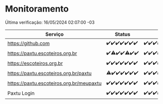 # Monitoramento

Última verificação: 16/05/2024 02:07:00 -03

|Serviço|Status|Últimas 24h|
|---|---|---|
|https://github.com|<span title="2024-05-09: OK=24">✔️</span><span title="2024-05-10: OK=24">✔️</span><span title="2024-05-11: OK=24">✔️</span><span title="2024-05-12: OK=24">✔️</span><span title="2024-05-13: OK=24">✔️</span><span title="2024-05-14: OK=24">✔️</span><span title="2024-05-15: OK=5">✔️</span>|<span title="15/05/2024 02:07:00 -03 : 200">✔️</span><span title="15/05/2024 03:09:00 -03 : 200">✔️</span><span title="15/05/2024 04:06:00 -03 : 200">✔️</span><span title="15/05/2024 05:09:00 -03 : 200">✔️</span><span title="15/05/2024 06:08:00 -03 : 200">✔️</span><span title="15/05/2024 07:07:00 -03 : 200">✔️</span><span title="15/05/2024 08:06:00 -03 : 200">✔️</span><span title="15/05/2024 09:13:00 -03 : 200">✔️</span><span title="15/05/2024 10:08:00 -03 : 200">✔️</span><span title="15/05/2024 11:07:00 -03 : 200">✔️</span><span title="15/05/2024 12:06:00 -03 : 200">✔️</span><span title="15/05/2024 13:08:00 -03 : 200">✔️</span><span title="15/05/2024 14:06:00 -03 : 200">✔️</span><span title="15/05/2024 15:08:00 -03 : 200">✔️</span><span title="15/05/2024 16:05:00 -03 : 200">✔️</span><span title="15/05/2024 17:08:00 -03 : 200">✔️</span><span title="15/05/2024 18:06:00 -03 : 200">✔️</span><span title="15/05/2024 19:07:00 -03 : 200">✔️</span><span title="15/05/2024 20:07:00 -03 : 200">✔️</span><span title="15/05/2024 21:31:00 -03 : 200">✔️</span><span title="15/05/2024 22:46:00 -03 : 200">✔️</span><span title="15/05/2024 23:21:00 -03 : 200">✔️</span><span title="16/05/2024 00:07:00 -03 : 200">✔️</span><span title="16/05/2024 01:07:00 -03 : 200">✔️</span><span title="16/05/2024 02:07:00 -03 : 200">✔️</span>|
|https://paxtu.escoteiros.org.br|<span title="2024-05-09: OK=24">✔️</span><span title="2024-05-10: OK=23, Falhas=1">⚠️</span><span title="2024-05-11: OK=24">✔️</span><span title="2024-05-12: OK=24">✔️</span><span title="2024-05-13: OK=23, Falhas=1">⚠️</span><span title="2024-05-14: OK=24">✔️</span><span title="2024-05-15: OK=5">✔️</span>|<span title="15/05/2024 02:07:00 -03 : 200">✔️</span><span title="15/05/2024 03:09:00 -03 : 200">✔️</span><span title="15/05/2024 04:06:00 -03 : 200">✔️</span><span title="15/05/2024 05:09:00 -03 : 200">✔️</span><span title="15/05/2024 06:08:00 -03 : 200">✔️</span><span title="15/05/2024 07:07:00 -03 : 200">✔️</span><span title="15/05/2024 08:06:00 -03 : 200">✔️</span><span title="15/05/2024 09:13:00 -03 : 200">✔️</span><span title="15/05/2024 10:08:00 -03 : 200">✔️</span><span title="15/05/2024 11:07:00 -03 : 200">✔️</span><span title="15/05/2024 12:06:00 -03 : 200">✔️</span><span title="15/05/2024 13:08:00 -03 : 502">❌</span><span title="15/05/2024 14:06:00 -03 : 200">✔️</span><span title="15/05/2024 15:08:00 -03 : 200">✔️</span><span title="15/05/2024 16:05:00 -03 : 200">✔️</span><span title="15/05/2024 17:08:00 -03 : 200">✔️</span><span title="15/05/2024 18:06:00 -03 : 200">✔️</span><span title="15/05/2024 19:07:00 -03 : 200">✔️</span><span title="15/05/2024 20:07:00 -03 : 200">✔️</span><span title="15/05/2024 21:31:00 -03 : 200">✔️</span><span title="15/05/2024 22:46:00 -03 : 200">✔️</span><span title="15/05/2024 23:21:00 -03 : 200">✔️</span><span title="16/05/2024 00:07:00 -03 : 200">✔️</span><span title="16/05/2024 01:07:00 -03 : 200">✔️</span><span title="16/05/2024 02:07:00 -03 : 200">✔️</span>|
|https://escoteiros.org.br|<span title="2024-05-09: OK=24">✔️</span><span title="2024-05-10: OK=24">✔️</span><span title="2024-05-11: OK=24">✔️</span><span title="2024-05-12: OK=24">✔️</span><span title="2024-05-13: OK=24">✔️</span><span title="2024-05-14: OK=24">✔️</span><span title="2024-05-15: OK=5">✔️</span>|<span title="15/05/2024 02:07:00 -03 : 200">✔️</span><span title="15/05/2024 03:09:00 -03 : 200">✔️</span><span title="15/05/2024 04:06:00 -03 : 200">✔️</span><span title="15/05/2024 05:09:00 -03 : 200">✔️</span><span title="15/05/2024 06:08:00 -03 : 200">✔️</span><span title="15/05/2024 07:07:00 -03 : 200">✔️</span><span title="15/05/2024 08:06:00 -03 : 200">✔️</span><span title="15/05/2024 09:13:00 -03 : 200">✔️</span><span title="15/05/2024 10:08:00 -03 : 200">✔️</span><span title="15/05/2024 11:07:00 -03 : 200">✔️</span><span title="15/05/2024 12:06:00 -03 : 200">✔️</span><span title="15/05/2024 13:08:00 -03 : 200">✔️</span><span title="15/05/2024 14:06:00 -03 : 200">✔️</span><span title="15/05/2024 15:08:00 -03 : 200">✔️</span><span title="15/05/2024 16:05:00 -03 : 200">✔️</span><span title="15/05/2024 17:08:00 -03 : 200">✔️</span><span title="15/05/2024 18:06:00 -03 : 200">✔️</span><span title="15/05/2024 19:07:00 -03 : 200">✔️</span><span title="15/05/2024 20:07:00 -03 : 200">✔️</span><span title="15/05/2024 21:31:00 -03 : 200">✔️</span><span title="15/05/2024 22:46:00 -03 : 200">✔️</span><span title="15/05/2024 23:21:00 -03 : 200">✔️</span><span title="16/05/2024 00:07:00 -03 : 200">✔️</span><span title="16/05/2024 01:07:00 -03 : 200">✔️</span><span title="16/05/2024 02:07:00 -03 : 200">✔️</span>|
|https://paxtu.escoteiros.org.br/paxtu|<span title="2024-05-09: OK=23, Falhas=1">⚠️</span><span title="2024-05-10: OK=24">✔️</span><span title="2024-05-11: OK=24">✔️</span><span title="2024-05-12: OK=24">✔️</span><span title="2024-05-13: OK=24">✔️</span><span title="2024-05-14: OK=24">✔️</span><span title="2024-05-15: OK=5">✔️</span>|<span title="15/05/2024 02:07:00 -03 : 200">✔️</span><span title="15/05/2024 03:09:00 -03 : 200">✔️</span><span title="15/05/2024 04:06:00 -03 : 200">✔️</span><span title="15/05/2024 05:09:00 -03 : 200">✔️</span><span title="15/05/2024 06:08:00 -03 : 200">✔️</span><span title="15/05/2024 07:07:00 -03 : 200">✔️</span><span title="15/05/2024 08:06:00 -03 : 200">✔️</span><span title="15/05/2024 09:13:00 -03 : 200">✔️</span><span title="15/05/2024 10:08:00 -03 : 200">✔️</span><span title="15/05/2024 11:07:00 -03 : 200">✔️</span><span title="15/05/2024 12:06:00 -03 : 200">✔️</span><span title="15/05/2024 13:08:00 -03 : 502">❌</span><span title="15/05/2024 14:06:00 -03 : 200">✔️</span><span title="15/05/2024 15:08:00 -03 : 200">✔️</span><span title="15/05/2024 16:05:00 -03 : 200">✔️</span><span title="15/05/2024 17:08:00 -03 : 200">✔️</span><span title="15/05/2024 18:06:00 -03 : 200">✔️</span><span title="15/05/2024 19:07:00 -03 : 200">✔️</span><span title="15/05/2024 20:07:00 -03 : 200">✔️</span><span title="15/05/2024 21:31:00 -03 : 200">✔️</span><span title="15/05/2024 22:46:00 -03 : 200">✔️</span><span title="15/05/2024 23:21:00 -03 : 200">✔️</span><span title="16/05/2024 00:07:00 -03 : 200">✔️</span><span title="16/05/2024 01:07:00 -03 : 200">✔️</span><span title="16/05/2024 02:07:00 -03 : 200">✔️</span>|
|https://paxtu.escoteiros.org.br/meupaxtu|<span title="2024-05-09: OK=24">✔️</span><span title="2024-05-10: OK=24">✔️</span><span title="2024-05-11: OK=24">✔️</span><span title="2024-05-12: OK=24">✔️</span><span title="2024-05-13: OK=24">✔️</span><span title="2024-05-14: OK=24">✔️</span><span title="2024-05-15: OK=5">✔️</span>|<span title="15/05/2024 02:07:00 -03 : 200">✔️</span><span title="15/05/2024 03:09:00 -03 : 200">✔️</span><span title="15/05/2024 04:06:00 -03 : 200">✔️</span><span title="15/05/2024 05:09:00 -03 : 200">✔️</span><span title="15/05/2024 06:08:00 -03 : 200">✔️</span><span title="15/05/2024 07:07:00 -03 : 200">✔️</span><span title="15/05/2024 08:06:00 -03 : 200">✔️</span><span title="15/05/2024 09:13:00 -03 : 200">✔️</span><span title="15/05/2024 10:08:00 -03 : 200">✔️</span><span title="15/05/2024 11:07:00 -03 : 200">✔️</span><span title="15/05/2024 12:06:00 -03 : 200">✔️</span><span title="15/05/2024 13:08:00 -03 : 502">❌</span><span title="15/05/2024 14:06:00 -03 : 200">✔️</span><span title="15/05/2024 15:08:00 -03 : 200">✔️</span><span title="15/05/2024 16:05:00 -03 : 200">✔️</span><span title="15/05/2024 17:08:00 -03 : 200">✔️</span><span title="15/05/2024 18:06:00 -03 : 200">✔️</span><span title="15/05/2024 19:07:00 -03 : 200">✔️</span><span title="15/05/2024 20:07:00 -03 : 200">✔️</span><span title="15/05/2024 21:31:00 -03 : 200">✔️</span><span title="15/05/2024 22:46:00 -03 : 200">✔️</span><span title="15/05/2024 23:21:00 -03 : 200">✔️</span><span title="16/05/2024 00:07:00 -03 : 200">✔️</span><span title="16/05/2024 01:07:00 -03 : 200">✔️</span><span title="16/05/2024 02:07:00 -03 : 200">✔️</span>|
|Paxtu Login|<span title="2024-05-09: OK=24">✔️</span><span title="2024-05-10: OK=24">✔️</span><span title="2024-05-11: OK=24">✔️</span><span title="2024-05-12: OK=24">✔️</span><span title="2024-05-13: OK=24">✔️</span><span title="2024-05-14: OK=24">✔️</span><span title="2024-05-15: OK=5">✔️</span>|<span title="15/05/2024 02:07:00 -03 : 200">✔️</span><span title="15/05/2024 03:09:00 -03 : 200">✔️</span><span title="15/05/2024 04:06:00 -03 : 200">✔️</span><span title="15/05/2024 05:09:00 -03 : 200">✔️</span><span title="15/05/2024 06:08:00 -03 : 200">✔️</span><span title="15/05/2024 07:07:00 -03 : 200">✔️</span><span title="15/05/2024 08:06:00 -03 : 200">✔️</span><span title="15/05/2024 09:13:00 -03 : 200">✔️</span><span title="15/05/2024 10:08:00 -03 : 200">✔️</span><span title="15/05/2024 11:07:00 -03 : 200">✔️</span><span title="15/05/2024 12:06:00 -03 : 200">✔️</span><span title="15/05/2024 13:08:00 -03 : 502">❌</span><span title="15/05/2024 14:06:00 -03 : 200">✔️</span><span title="15/05/2024 15:08:00 -03 : 200">✔️</span><span title="15/05/2024 16:05:00 -03 : 200">✔️</span><span title="15/05/2024 17:08:00 -03 : 200">✔️</span><span title="15/05/2024 18:06:00 -03 : 200">✔️</span><span title="15/05/2024 19:07:00 -03 : 200">✔️</span><span title="15/05/2024 20:07:00 -03 : 200">✔️</span><span title="15/05/2024 21:31:00 -03 : 200">✔️</span><span title="15/05/2024 22:46:00 -03 : 200">✔️</span><span title="15/05/2024 23:21:00 -03 : 200">✔️</span><span title="16/05/2024 00:07:00 -03 : 200">✔️</span><span title="16/05/2024 01:07:00 -03 : 200">✔️</span><span title="16/05/2024 02:07:00 -03 : 200">✔️</span>|
